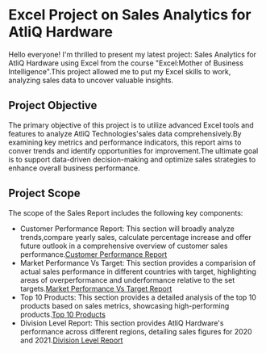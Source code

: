 # Excel Project on Sales Analytics for AtliQ Hardware

Hello everyone! I'm thrilled to present my latest project: Sales Analytics for AtliQ Hardware using Excel from the course "Excel:Mother of Business Intelligence".This project allowed me to put my Excel skills to work, analyzing sales data to uncover valuable insights.

## Project Objective
The primary objective of this project is to utilize advanced Excel tools and features to analyze AtliQ Technologies'sales data comprehensively.By examining key metrics and performance indicators, this report aims to conver trends and identify opportunities for improvement.The ultimate goal is to support data-driven decision-making and optimize sales strategies to enhance overall business performance.

## Project Scope
The scope of the Sales Report includes the following key components:

- Customer Performance Report: This section will broadly analyze trends,compare yearly sales, calculate percentage increase and  offer future outlook in a comprehensive overview of customer sales performance.[Customer Performance Report](https://github.com/supriyabhatv/Excel_Sales_Analytics/blob/main/Customer%20Performance%20Report.pdf)
- Market Performance Vs Target: This section provides a comparision of actual sales performance in different countries with target, highlighting areas of overperformance and underformance relative to the set targets.[Market Performance Vs Target Report](https://github.com/supriyabhatv/Excel_Sales_Analytics/blob/main/Market%20performance%20vs%20Target%20Reprt.pdf)
- Top 10 Products: This section provides a detailed analysis of the top 10 products based on sales metrics, showcasing high-performing products.[Top 10 Products](https://github.com/supriyabhatv/Excel_Sales_Analytics/blob/main/Top%2010%20Products%20Report.pdf)
- Division Level Report: This section provides AtliQ Hardware's performance across different regions, detailing sales figures for 2020 and 2021.[Division Level Report](https://github.com/supriyabhatv/Excel_Sales_Analytics/blob/main/Division%20Level%20Report.pdf)
